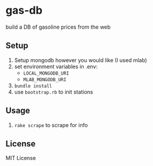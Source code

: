# gas-db
build a DB of gasoline prices from the web

## Setup
1. Setup mongodb however you would like (I used mlab)
2. set environment variables in .env: 
    - `LOCAL_MONGODB_URI`
    - `MLAB_MONGODB_URI`
3. `bundle install`
4. use `bootstrap.rb` to init stations

## Usage
1. `rake scrape` to scrape for info

## License
MIT License
